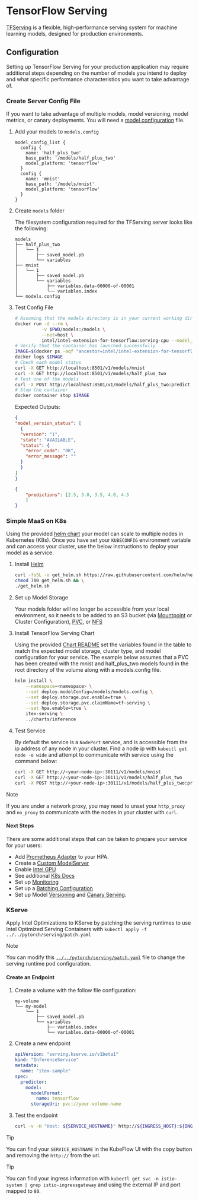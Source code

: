 # TensorFlow Serving

[TFServing](https://www.tensorflow.org/tfx/guide/serving) is a flexible, high-performance serving system for machine learning models, designed for production environments.

## Configuration

Setting up TensorFlow Serving for your production application may require additional steps depending on the number of models you intend to deploy and what specific performance characteristics you want to take advantage of.

### Create Server Config File

If you want to take advantage of multiple models, model versioning, model metrics, or canary deployments. You will need a [model configuration](https://www.tensorflow.org/tfx/serving/serving_config) file.

1. Add your models to `models.config`

    ```config
    model_config_list {
      config {
        name: 'half_plus_two'
        base_path: '/models/half_plus_two'
        model_platform: 'tensorflow'
      }
      config {
        name: 'mnist'
        base_path: '/models/mnist'
        model_platform: 'tensorflow'
      }
    }
    ```

2. Create `models` folder

    The filesystem configuration required for the TFServing server looks like the following:

    ```text
    models
    ├── half_plus_two
    │   └── 1
    │       ├── saved_model.pb
    │       └── variables
    ├── mnist
    │   └── 1
    │       ├── saved_model.pb
    │       └── variables
    │           ├── variables.data-00000-of-00001
    │           └── variables.index
    └── models.config
    ```

3. Test Config File

    ```bash
    # Assuming that the models directory is in your current working directory
    docker run -d --rm \
              -v $PWD/models:/models \
              --net=host \
              intel/intel-extension-for-tensorflow:serving-cpu --model_config_file=/models/models.config
    # Verify that the container has launched successfully
    IMAGE=$(docker ps -aqf "ancestor=intel/intel-extension-for-tensorflow:serving-cpu")
    docker logs $IMAGE
    # Check each model status
    curl -X GET http://localhost:8501/v1/models/mnist
    curl -X GET http://localhost:8501/v1/models/half_plus_two
    # Test one of the models
    curl -X POST http://localhost:8501/v1/models/half_plus_two:predict -d '{"instances": [1, 2, 3, 4, 5]}'
    # Stop the container
    docker container stop $IMAGE
    ```

    Expected Outputs:

    ```json
    {
    "model_version_status": [
      {
      "version": "1",
      "state": "AVAILABLE",
      "status": {
        "error_code": "OK",
        "error_message": ""
      }
      }
    ]
    }
    ```

    ```json
    {
        "predictions": [2.5, 3.0, 3.5, 4.0, 4.5
        ]
    }
    ```

### Simple MaaS on K8s

Using the provided [helm chart](../charts/inference) your model can scale to multiple nodes in Kubernetes (K8s). Once you have set your `KUBECONFIG` environment variable and can access your cluster, use the below instructions to deploy your model as a service.

1. Install [Helm](https://helm.sh/docs/intro/install/)

    ```bash
    curl -fsSL -o get_helm.sh https://raw.githubusercontent.com/helm/helm/main/scripts/get-helm-3 && \
    chmod 700 get_helm.sh && \
    ./get_helm.sh
    ```

2. Set up Model Storage

    Your models folder will no longer be accessible from your local environment, so it needs to be added to an S3 bucket (via [Mountpoint](https://github.com/awslabs/mountpoint-s3/blob/main/doc/CONFIGURATION.md) or Cluster Configuration), [PVC](https://kubernetes.io/docs/tasks/configure-pod-container/configure-persistent-volume-storage/), or [NFS](https://kubernetes.io/docs/concepts/storage/volumes/#nfs)

3. Install TensorFlow Serving Chart

    Using the provided [Chart README](../charts/inference/README.md) set the variables found in the table to match the expected model storage, cluster type, and model configuration for your service. The example below assumes that a PVC has been created with the mnist and half_plus_two models found in the root directory of the volume along with a models.config file.

    ```bash
    helm install \
        --namespace=<namespace> \
        --set deploy.modelConfig=/models/models.config \
        --set deploy.storage.pvc.enable=true \
        --set deploy.storage.pvc.claimName=tf-serving \
        --set hpa.enable=true \
        itex-serving \
        ../charts/inference
    ```

4. Test Service

    By default the service is a `NodePort` service, and is accessible from the ip address of any node in your cluster. Find a node ip with `kubectl get node -o wide` and attempt to communicate with service using the command below:

    ```bash
    curl -X GET http://<your-node-ip>:30111/v1/models/mnist
    curl -X GET http://<your-node-ip>:30111/v1/models/half_plus_two
    curl -X POST http://<your-node-ip>:30111/v1/models/half_plus_two:predict -d '{"instances": [1, 2, 3, 4, 5]}'
    ```

> [!NOTE]
> If you are under a network proxy, you may need to unset your `http_proxy` and `no_proxy` to communicate with the nodes in your cluster with `curl`.

#### Next Steps

There are some additional steps that can be taken to prepare your service for your users:

- Add [Prometheus Adapter](https://github.com/prometheus-community/helm-charts/tree/main/charts/prometheus-adapter) to your HPA.
- Create a [Custom ModelServer](https://www.tensorflow.org/tfx/serving/serving_advanced)
- Enable [Intel GPU](https://github.com/intel/intel-device-plugins-for-kubernetes/blob/main/cmd/gpu_plugin/README.md#install-to-nodes-with-intel-gpus-with-fractional-resources)
- See additional [K8s Docs](https://www.tensorflow.org/tfx/serving/serving_kubernetes)
- Set up [Monitoring](https://www.tensorflow.org/tfx/serving/serving_config#monitoring_configuration)
- Set up a [Batching Configuration](https://www.tensorflow.org/tfx/serving/serving_config#batching_configuration)
- Set up Model [Versioning](https://www.tensorflow.org/tfx/serving/serving_config#serving_multiple_versions_of_a_model) and [Canary Serving](https://www.tensorflow.org/tfx/serving/serving_config#assigning_string_labels_to_model_versions_to_simplify_canary_and_rollback).

### KServe

Apply Intel Optimizations to KServe by patching the serving runtimes to use Intel Optimized Serving Containers with `kubectl apply -f ../../pytorch/serving/patch.yaml`

> [!NOTE]
> You can modify this [`../../pytorch/serving/patch.yaml`](../../pytorch/serving/patch.yaml) file to change the serving runtime pod configuration.

#### Create an Endpoint

1. Create a volume with the follow file configuration:

    ```text
    my-volume
    └── my-model
        └── 1
            ├── saved_model.pb
            └── variables
                ├── variables.index
                └── variables.data-00000-of-00001
    ```

2. Create a new endpoint

    ```yaml
    apiVersion: "serving.kserve.io/v1beta1"
    kind: "InferenceService"
    metadata:
      name: "itex-sample"
    spec:
      predictor:
        model:
          modelFormat:
            name: tensorflow
          storageUri: pvc://your-volume-name
    ```

3. Test the endpoint

    ```bash
    curl -v -H "Host: ${SERVICE_HOSTNAME}" http://${INGRESS_HOST}:${INGRESS_PORT}/v1/models/your-endpoint-name
    ```

> [!TIP]
> You can find your `SERVICE_HOSTNAME` in the KubeFlow UI with the copy button and removing the `http://` from the url.

> [!TIP]
> You can find your ingress information with `kubectl get svc -n istio-system | grep istio-ingressgateway` and using the external IP and port mapped to `80`.
